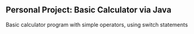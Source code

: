 ## Personal Project: Basic Calculator via Java

Basic calculator program with simple operators, using switch statements

